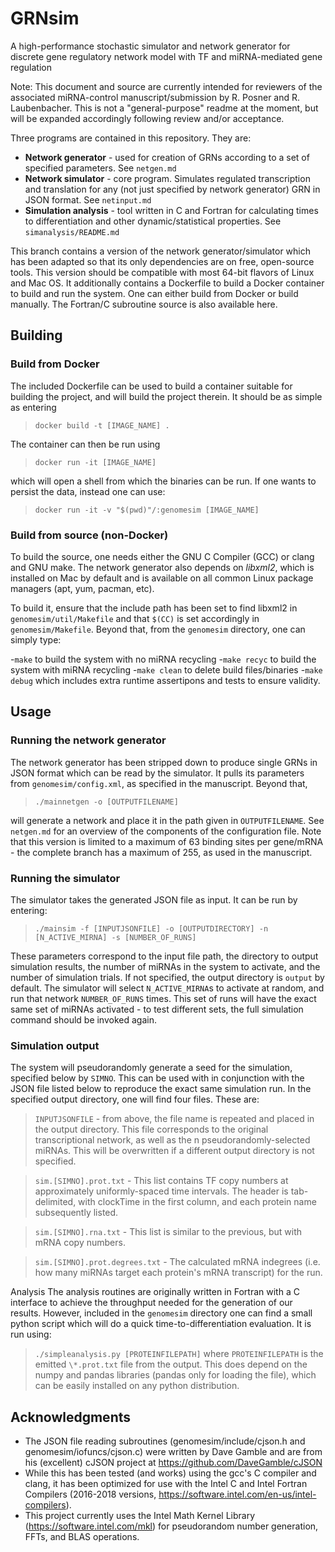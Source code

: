 # GRNsim
A high-performance stochastic simulator and network generator for discrete gene regulatory network model with TF and miRNA-mediated gene regulation

Note: This document and source are currently intended for reviewers of the associated miRNA-control manuscript/submission by R. Posner and R. Laubenbacher. This is not a "general-purpose" readme at the moment, but will be expanded accordingly following review and/or acceptance.

Three programs are contained in this repository. They are:

* **Network generator** - used for creation of GRNs according to a set of specified parameters. See `netgen.md`
* **Network simulator** - core program. Simulates regulated transcription and translation for any (not just specified by network generator) GRN in JSON format. See `netinput.md`
* **Simulation analysis** - tool written in C and Fortran for calculating times to differentiation and other dynamic/statistical properties. See `simanalysis/README.md`

This branch contains a version of the network generator/simulator which has been adapted so that its only dependencies are on free, open-source tools. This version should be compatible with most 64-bit flavors of Linux and Mac OS. It additionally contains a Dockerfile to build a Docker container to build and run the system. One can either build from Docker or build manually. The Fortran/C subroutine source is also available here.

## Building
### Build from Docker
The included Dockerfile can be used to build a container suitable for building the project, and will build the project therein. It should be as simple as entering

>`docker build -t [IMAGE_NAME] .`

The container can then be run using

>`docker run -it [IMAGE_NAME]`

which will open a shell from which the binaries can be run. If one wants to persist the data, instead one can use:

>`docker run -it -v "$(pwd)"/:genomesim [IMAGE_NAME]`

### Build from source (non-Docker)
To build the source, one needs either the GNU C Compiler (GCC) or clang and GNU make. The network generator also depends on *libxml2*, which is installed on Mac by default and is available on all common Linux package managers (apt, yum, pacman, etc).

To build it, ensure that the include path has been set to find libxml2 in `genomesim/util/Makefile` and that `$(CC)` is set accordingly in `genomesim/Makefile`. Beyond that, from the `genomesim` directory, one can simply type:

-`make` to build the system with no miRNA recycling 
-`make recyc` to build the system with miRNA recycling 
-`make clean` to delete build files/binaries 
-`make debug` which includes extra runtime assertipons and tests to ensure validity.

## Usage
### Running the network generator
The network generator has been stripped down to produce single GRNs in JSON format which can be read by the simulator. It pulls its parameters from `genomesim/config.xml`, as specified in the manuscript. Beyond that,

>`./mainnetgen -o [OUTPUTFILENAME]`

will generate a network and place it in the path given in `OUTPUTFILENAME`. See `netgen.md` for an overview of the components of the configuration file. Note that this version is limited to a maximum of 63 binding sites per gene/mRNA - the complete branch has a maximum of 255, as used in the manuscript.

### Running the simulator
The simulator takes the generated JSON file as input. It can be run by entering:

>`./mainsim -f [INPUTJSONFILE] -o [OUTPUTDIRECTORY] -n [N_ACTIVE_MIRNA] -s [NUMBER_OF_RUNS]`

These parameters correspond to the input file path, the directory to output simulation results, the number of miRNAs in the system to activate, and the number of simulation trials. If not specified, the output directory is `output` by default. The simulator will select `N_ACTIVE_MIRNA`s to activate at random, and run that network `NUMBER_OF_RUNS` times. This set of runs will have the exact same set of miRNAs activated - to test different sets, the full simulation command should be invoked again.

### Simulation output
The system will pseudorandomly generate a seed for the simulation, specified below by `SIMNO`. This can be used with in conjunction with the JSON file listed below to reproduce the exact same simulation run. In the specified output directory, one will find four files. These are:

>`INPUTJSONFILE` - from above, the file name is repeated and placed in the output directory. This file corresponds to the original transcriptional network, as well as the n pseudorandomly-selected miRNAs. This will be overwritten if a different output directory is not specified.

>`sim.[SIMNO].prot.txt` - This list contains TF copy numbers at approximately uniformly-spaced time intervals. The header is tab-delimited, with clockTime in the first column, and each protein name subsequently listed.

>`sim.[SIMNO].rna.txt` - This list is similar to the previous, but with mRNA copy numbers.

>`sim.[SIMNO].prot.degrees.txt` - The calculated mRNA indegrees (i.e. how many miRNAs target each protein's mRNA transcript) for the run.

Analysis
The analysis routines are originally written in Fortran with a C interface to achieve the throughput needed for the generation of our results. However, included in the `genomesim` directory one can find a small python script which will do a quick time-to-differentiation evaluation. It is run using:

>`./simpleanalysis.py [PROTEINFILEPATH]`
where `PROTEINFILEPATH` is the emitted `\*.prot.txt` file from the output. This does depend on the numpy and pandas libraries (pandas only for loading the file), which can be easily installed on any python distribution.




## Acknowledgments

* The JSON file reading subroutines (genomesim/include/cjson.h and genomesim/iofuncs/cjson.c) were written by Dave Gamble and are from his (excellent) cJSON project at https://github.com/DaveGamble/cJSON
* While this has been tested (and works) using the gcc's C compiler and clang, it has been optimized for use with the Intel C and Intel Fortran Compilers (2016-2018 versions, https://software.intel.com/en-us/intel-compilers). 
* This project currently uses the Intel Math Kernel Library (https://software.intel.com/mkl) for pseudorandom number generation, FFTs, and BLAS operations. 
